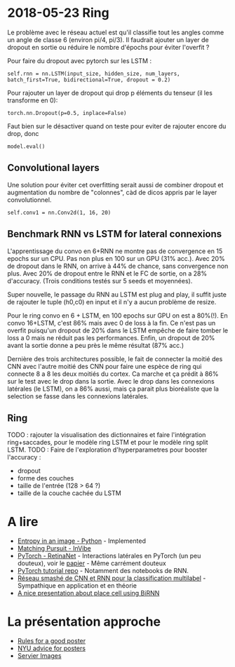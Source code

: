 # 2018-05-23 Ring
Le problème avec le réseau actuel est qu'il classifie tout les angles comme un angle de classe 6 (environ pi/4, pi/3). Il faudrait ajouter un layer de dropout en sortie ou réduire le nombre d'épochs pour éviter l'overfit ?

Pour faire du dropout avec pytorch sur les LSTM :

    self.rnn = nn.LSTM(input_size, hidden_size, num_layers, batch_first=True, bidirectional=True, dropout = 0.2)

Pour rajouter un layer de dropout qui drop p éléments du tenseur (il les transforme en 0):

    torch.nn.Dropout(p=0.5, inplace=False)


Faut bien sur le désactiver quand on teste pour eviter de rajouter encore du drop, donc

    model.eval()

## Convolutional layers
Une solution pour éviter cet overfitting serait aussi de combiner dropout et augmentation du nombre de "colonnes", càd de dicos appris par le layer convolutionnel.

    self.conv1 = nn.Conv2d(1, 16, 20)

## Benchmark RNN vs LSTM for lateral connexions
L'apprentissage du convo en 6+RNN ne montre pas de convergence en 15 epochs sur un CPU. Pas non plus en 100 sur un GPU (31% acc.). Avec 20% de dropout dans le RNN, on arrive à 44% de chance, sans convergence non plus. Avec 20% de dropout entre le RNN et le FC de sortie, on a 28% d'accuracy. (Trois conditions testés sur 5 seeds et moyennées).

Super nouvelle, le passage du RNN au LSTM est plug and play, il suffit juste de rajouter le tuple (h0,c0) en input et il n'y a aucun problème de resize.

Pour le ring convo en 6 + LSTM, en 100 epochs sur GPU on est a 80%(!). En convo 16+LSTM, c'est 86% mais avec 0 de loss à la fin. Ce n'est pas un overfit puisqu'un dropout de 20% dans le LSTM empêche de faire tomber le loss a 0 mais ne réduit pas les performances.
Enfin, un dropout de 20% avant la sortie donne a peu près le même résultat (87% acc.)

Dernière des trois architectures possible, le fait de connecter la moitié des CNN avec l'autre moitié des CNN pour faire une espèce de ring qui connecte 8 a 8 les deux moitiés du cortex. Ca marche et ça prédit à 86% sur le test avec le drop dans la sortie. Avec le drop dans les connexions latérales (le LSTM), on a 86% aussi, mais ça parait plus bioréaliste que la selection se fasse dans les connexions latérales.

## Ring
TODO : rajouter la visualisation des dictionnaires et faire l'intégration ring+saccades, pour le modèle ring LSTM et pour le modèle ring split LSTM.
TODO : Faire de l'exploration d'hyperparametres pour booster l'accuracy :
* dropout
* forme des couches
* taille de l'entrée (128 > 64 ?)
* taille de la couche cachée du LSTM

# A lire
* [Entropy in an image - Python](http://bugra.github.io/work/notes/2014-05-16/entropy-perplexity-image-text/) - Implemented
* [Matching Pursuit - InVibe](http://blog.invibe.net/posts/2015-05-22-a-hitchhiker-guide-to-matching-pursuit.html)
* [PyTorch - RetinaNet](https://github.com/kuangliu/pytorch-retinanet/blob/master/fpn.py) - Interactions latérales en PyTorch (un peu douteux), voir le [papier](https://arxiv.org/abs/1708.02002) - Même carrément douteux
* [PyTorch tutorial repo](https://github.com/ritchieng/the-incredible-pytorch) - Notamment des notebooks de RNN.
* [Réseau smashé de CNN et RNN pour la classification multilabel](https://arxiv.org/pdf/1604.04573.pdf) - Sympathique en application et en théorie
* [A nice presentation about place cell using BiRNN](http://slideplayer.com/slide/10066142/)

# La présentation approche
* [Rules for a good poster](https://www.ncbi.nlm.nih.gov/pmc/articles/PMC1876493/)
* [NYU advice for posters](http://www.personal.psu.edu/drs18/postershow/)
* [Servier Images](https://smart.servier.com/)
